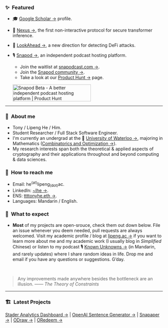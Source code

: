 ### :sparkles:&nbsp; Featured
- :mortar_board: [Google Scholar →](https://scholar.google.com/citations?user=6yFlE_sAAAAJ) profile.
- :dna: [Nexus →](https://github.com/zju-abclab/NEXUS), the first non-interactive protocol for secure transformer inference.
- :eyes: [LookAhead →](https://arxiv.org/abs/2401.07261), a new direction for detecting DeFi attacks.
- :studio_microphone: [Snapod →](https://www.snapodcast.com), an independent podcast hosting platform.
  - Join the waitlist at [snapodcast.com →](https://www.snapodcast.com).
  - Join the [Snapod community →](https://github.com/orgs/Snapodcast/discussions).
  - Take a look at our [Product Hunt →](https://www.producthunt.com/posts/snapod-beta) page.

  <a href="https://www.producthunt.com/posts/snapod-beta?utm_source=badge-featured&utm_medium=badge&utm_souce=badge-snapod-beta" target="_blank"><img src="https://api.producthunt.com/widgets/embed-image/v1/featured.svg?post_id=295290&theme=light" alt="Snapod Beta - A better independent podcast hosting platform | Product Hunt" style="width: 250px; height: 54px;" width="250" height="54" /></a>

---

### :raising_hand:&nbsp; About me
- Tony / Lipeng He / Him.
- Student Researcher / Full Stack Software Engineer.
- I'm currently an undergrad at the :school:&nbsp;[University of Waterloo →](https://uwaterloo.ca), majoring in Mathematics ([Combinatorics and Optimization →](https://uwaterloo.ca/combinatorics-and-optimization)).
- My research interests span both the theoretical & applied aspects of cryptography and their applications throughout and beyond computing & data sciences.


### :information_desk_person:&nbsp; How to reach me
- Email: he<sup>(at)</sup>lipeng<sub>(dot)</sub>ac.
- LinkedIn: [~lhe →](https://www.linkedin.com/in/~lhe).
- ENS: [ttttonyhe.eth →](https://app.ens.domains/ttttonyhe.eth).
- Languages: Mandarin / English.


### :no_good:&nbsp; What to expect
- **Most** of my projects are open-srouce, check them out down below. File an issue whenever you deem needed, pull requests are always welcomed. Visit my academic profile / blog at [lipeng.ac →](https://lipeng.ac) if you want to learn more about me and my academic work (I usually blog in *Simplified* Chinese) or listen to my podcast :studio_microphone:&nbsp;[Known Unknowns →](https://kukfm.com) (in Mandarin, and rarely updates) where I share random ideas in life. Drop me and email if you have any questions or suggestions. G’day.

<br/>

> Any improvements made anywhere besides the bottleneck are an illusion.
> —— *The Theory of Constraints*

---

### :building_construction:&nbsp; Latest Projects
[Stader Analytics Dashboard →](https://github.com/ttttonyhe/stader-graph-dashboard) | [OpenAI Sentence Generator →](https://github.com/ttttonyhe/openai-sentence-generator) | [Snapaper →](https://github.com/Snapaper) | [ODraw →](https://github.com/ttttonyhe/odraw) | [ORedeem →](https://github.com/ttttonyhe/oredeem-nodejs)
